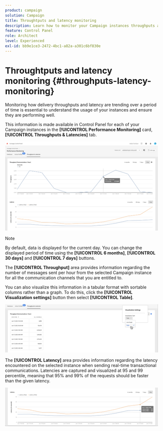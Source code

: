 ```yaml
---
product: campaign
solution: Campaign 
title: Throughtputs and latency monitoring
description: Learn how to monitor your Campaign instances throughputs and latency in the Control Panel.
feature: Control Panel
role: Architect
level: Experienced
exl-id: bb9e1ce3-2472-4bc1-a82a-a301c6bf830e
---
```

# Throughtputs and latency monitoring {#throughputs-latency-monitoring}

Monitoring how delivery throughputs and latency are trending over a period of time is essential to understand the usage of your instances and ensure they are performing well.

This information is made available in Control Panel for each of your Campaign instances in the **[!UICONTROL Performance Monitoring]** card, **[!UICONTROL Throughputs & Latencies]** tab.

![](assets/throughput-latencies-overview.png)

>[!NOTE]
>
>By default, data is displayed for the current day. You can change the displayed period of time using the **[!UICONTROL 6 months]**, **[!UICONTROL 30 days]** and **[!UICONTROL 7 days]** buttons.

The **[!UICONTROL Throughput]** area provides information regarding the number of messages sent per hour from the selected Campaign instance for all the communication channels that you are entitled to.

You can also visualize this information in a tabular format with sortable columns rather than a graph. To do this, click the **[!UICONTROL Visualization settings]** button then select **[!UICONTROL Table]**.

![](assets/throughput-latencies-table.png)

The **[!UICONTROL Latency]** area provides information regarding the latency encountered on the selected instance when sending real-time transactional communications. Latencies are captured and visualized at 95 and 99 percentile, meaning that 95% and 99% of the requests should be faster than the given latency.

![](assets/throughput-latencies-latency.png)
